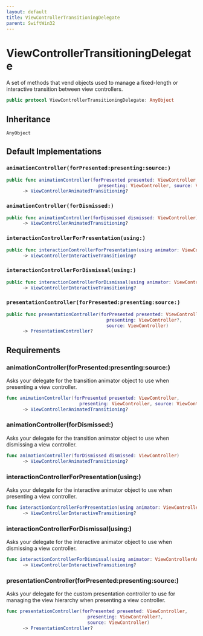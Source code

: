 ```yaml
---
layout: default
title: ViewControllerTransitioningDelegate
parent: SwiftWin32
---
```

# ViewControllerTransitioningDelegate

A set of methods that vend objects used to manage a fixed-length or
interactive transition between view controllers.

``` swift
public protocol ViewControllerTransitioningDelegate: AnyObject 
```

## Inheritance

`AnyObject`

## Default Implementations

### `animationController(forPresented:presenting:source:)`

``` swift
public func animationController(forPresented presented: ViewController,
                                  presenting: ViewController, source: ViewController)
      -> ViewControllerAnimatedTransitioning? 
```

### `animationController(forDismissed:)`

``` swift
public func animationController(forDismissed dismissed: ViewController)
      -> ViewControllerAnimatedTransitioning? 
```

### `interactionControllerForPresentation(using:)`

``` swift
public func interactionControllerForPresentation(using animator: ViewControllerAnimatedTransitioning)
      -> ViewControllerInteractiveTransitioning? 
```

### `interactionControllerForDismissal(using:)`

``` swift
public func interactionControllerForDismissal(using animator: ViewControllerAnimatedTransitioning)
      -> ViewControllerInteractiveTransitioning? 
```

### `presentationController(forPresented:presenting:source:)`

``` swift
public func presentationController(forPresented presented: ViewController,
                                     presenting: ViewController?,
                                     source: ViewController)
      -> PresentationController? 
```

## Requirements

### animationController(forPresented:​presenting:​source:​)

Asks your delegate for the transition animator object to use when
presenting a view controller.

``` swift
func animationController(forPresented presented: ViewController,
                           presenting: ViewController, source: ViewController)
      -> ViewControllerAnimatedTransitioning?
```

### animationController(forDismissed:​)

Asks your delegate for the transition animator object to use when
dismissing a view controller.

``` swift
func animationController(forDismissed dismissed: ViewController)
      -> ViewControllerAnimatedTransitioning?
```

### interactionControllerForPresentation(using:​)

Asks your delegate for the interactive animator object to use when
presenting a view controller.

``` swift
func interactionControllerForPresentation(using animator: ViewControllerAnimatedTransitioning)
      -> ViewControllerInteractiveTransitioning?
```

### interactionControllerForDismissal(using:​)

Asks your delegate for the interactive animator object to use when
dismissing a view controller.

``` swift
func interactionControllerForDismissal(using animator: ViewControllerAnimatedTransitioning)
      -> ViewControllerInteractiveTransitioning?
```

### presentationController(forPresented:​presenting:​source:​)

Asks your delegate for the custom presentation controller to use for
managing the view hierarchy when presenting a view controller.

``` swift
func presentationController(forPresented presented: ViewController,
                              presenting: ViewController?,
                              source: ViewController)
      -> PresentationController?
```
